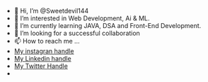 - 👋 Hi, I’m @Sweetdevil144
- 👀 I’m interested in Web Development, Ai & ML.
- 🌱 I’m currently learning JAVA, DSA and Front-End Development.
- 💞️ I’m looking for a successful collaboration
- 📫 How to reach me ...
- [My instagran handle](https://www.instagram.com/abhinav_pandey_1230/)
- [My Linkedin handle](https://www.linkedin.com/in/abhinav-pandey-441504252)
- [My Twitter Handle](https://twitter.com/Abhinav_1230)
- 

<!---
Sweetdevil144/Sweetdevil144 is a ✨ special ✨ repository because its `README.md` (this file) appears on your GitHub profile.
You can click the Preview link to take a look at your changes.
--->

